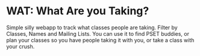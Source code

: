 # WAT: What Are you Taking?

Simple silly webapp to track what classes people are taking. Filter by Classes, Names and Mailing Lists. You can use it to find PSET buddies, or plan your classes so you have people taking it with you, or take a class with your crush.
